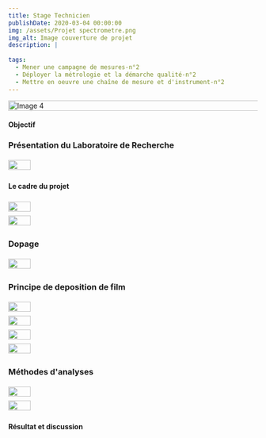 ```yaml
---
title: Stage Technicien
publishDate: 2020-03-04 00:00:00
img: /assets/Projet spectrometre.png
img_alt: Image couverture de projet
description: |
  
tags: 
  - Mener une campagne de mesures-n°2
  - Déployer la métrologie et la démarche qualité-n°2
  - Mettre en oeuvre une chaîne de mesure et d'instrument-n°2
---
```

<div style="display:flex; justify-content:center;">
    <img src="/assets/Chaine-spectro.png" alt="Image 4" width="150%">
</div>

#### Objectif


### Présentation du Laboratoire de Recherche

<div style="display:flex; align-items:center;">
    <img src="/assets/Présentation labo.png"  width="30%" style="margin-right:10px;">
    <p style="margin-left:10px;">
    </p>
</div>

#### Le cadre du projet

<div style="display:flex; align-items:center;">
    <img src="/assets/Présentation projet.png"  width="30%" style="margin-right:10px;">
    <p style="margin-left:10px;">
    </p>
</div>
<div style="display:flex; align-items:center;">
    <img src="/assets/valeur Ta3N5.png"  width="30%" style="margin-right:10px;">
    <p style="margin-left:10px;">
    </p>
</div>

### Dopage

<div style="display:flex; align-items:center;">
    <img src="/assets/dopage.png"  width="30%" style="margin-right:10px;">
    <p style="margin-left:10px;">
    </p>
</div>

### Principe de deposition de film

<div style="display:flex; align-items:center;">
    <img src="/assets/RR.png"  width="30%" style="margin-right:10px;">
    <p style="margin-left:10px;">
    </p>
</div>
<div style="display:flex; align-items:center;">
    <img src="/assets/Fonctionnement RR.png"  width="30%" style="margin-right:10px;">
    <p style="margin-left:10px;">
    </p>
</div>
<div style="display:flex; align-items:center;">
    <img src="/assets/Principe deposition.png"  width="30%" style="margin-right:10px;">
    <p style="margin-left:10px;">
    </p>
</div>
<div style="display:flex; align-items:center;">
    <img src="/assets/3couches.png"  width="30%" style="margin-right:10px;">
    <p style="margin-left:10px;">
    </p>
</div>


### Méthodes d'analyses

<div style="display:flex; align-items:center;">
    <img src="/assets/MEB.png"  width="30%" style="margin-right:10px;">
    <p style="margin-left:10px;">
    </p>
</div>
<div style="display:flex; align-items:center;">
    <img src="/assets/DRX.png"  width="30%" style="margin-right:10px;">
    <p style="margin-left:10px;">
    </p>
</div>

#### Résultat et discussion

